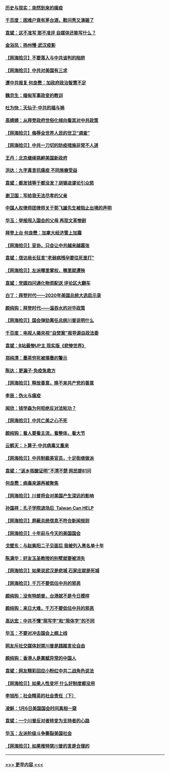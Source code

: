 #### [历史与现实：突然到来的瘟疫](../pages/nsc993/n12738507.md?t=02080651) 
#### [千百度：困难户竟有茅台酒，慰问秀又演砸了](../pages/nsc993/n12738362.md?t=02080651) 
#### [袁斌：这不准写 那不准评 自媒体还能写什么？](../pages/nsc993/n12737833.md?t=02080651) 
#### [金浴凤：扬州慢‧武汉疫影](../pages/nsc993/n12737248.md?t=02080651) 
#### [【网海拾贝】不要落入与中共谈判的陷阱](../pages/nsc993/n12735229.md?t=02080651) 
#### [【网海拾贝】中共对美国有三求](../pages/nsc993/n12735197.md?t=02080651) 
#### [遭中共报复 何良懋：加政府政治智慧不足](../pages/nsc993/n12734323.md?t=02080651) 
#### [魏京生：缅甸军事政变的教训](../pages/nsc993/n12732470.md?t=02080651) 
#### [吐为快：天仙子·中共的福与祸](../pages/nsc993/n12732165.md?t=02080651) 
#### [高婧婧：从拜登政府世俗化倾向看其对中共政策](../pages/nsc993/n12730028.md?t=02080651) 
#### [【网海拾贝】侮辱全世界人民的世卫“调查”](../pages/nsc993/n12727884.md?t=02080651) 
#### [【网海拾贝】中共一刀切的防疫措施非常不人道](../pages/nsc993/n12724879.md?t=02080651) 
#### [王丹：北京继续挑衅美国新政府](../pages/nsc993/n12722456.md?t=02080651) 
#### [洪达：九字真言抗瘟疫 不同族裔受益](../pages/nsc993/n12722448.md?t=02080651) 
#### [袁斌：都发钱等于都没发？胡锡进谬论引众怒](../pages/nsc993/n12722393.md?t=02080651) 
#### [谢卫国：写给我无法尽孝的父亲](../pages/nsc993/n12720325.md?t=02080651) 
#### [中国人权律师团律师关于郭飞雄先生被阻止出境的声明](../pages/nsc993/n12720203.md?t=02080651) 
#### [华玉：举报闯入国会的父母 再现文革惨剧](../pages/nsc993/n12719070.md?t=02080651) 
#### [拜登上台 何良懋：加拿大经济雪上加霜](../pages/nsc993/n12718943.md?t=02080651) 
#### [【网海拾贝】妥协，只会让中共越来越嚣张](../pages/nsc993/n12717392.md?t=02080651) 
#### [袁斌：信访局长狂言“老弱病残孕要往死里打”](../pages/nsc993/n12717343.md?t=02080651) 
#### [【网海拾贝】左派哪里掌权，哪里就遭殃](../pages/nsc993/n12715009.md?t=02080651) 
#### [袁斌：党媒四问通化物资配送 评论区大翻车](../pages/nsc993/n12714950.md?t=02080651) 
#### [白丁：拜登时代——2020年美国总统大选启示录](../pages/nsc993/n12714920.md?t=02080651) 
#### [颜纯钩：拜登时代——温吞水的对华政策](../pages/nsc993/n12713245.md?t=02080651) 
#### [【网海拾贝】国会弹劾离任总统川普说明什么](../pages/nsc993/n12712816.md?t=02080651) 
#### [千百度：电视人揭央视“自焚案”报导源自政法委](../pages/nsc993/n12709760.md?t=02080651) 
#### [袁斌：B站最惨UP主 现实版《悲惨世界》](../pages/nsc993/n12709686.md?t=02080651) 
#### [郑纯清：墨茶穷死被搽墨的警示](../pages/nsc993/n12709262.md?t=02080651) 
#### [陈达：更漏子·免疫急救方](../pages/nsc993/n12709244.md?t=02080651) 
#### [【网海拾贝】释放善意，换不来共产党的善意](../pages/nsc993/n12708361.md?t=02080651) 
#### [李辰：伪火与瘟疫](../pages/nsc993/n12707981.md?t=02080651) 
#### [闻欣：钱学森为何拒绝反对法轮功？](../pages/nsc993/n12707407.md?t=02080651) 
#### [【网海拾贝】中共亡美之心不死](../pages/nsc993/n12707621.md?t=02080651) 
#### [颜纯钩：看人要看主流，看整体，看大节](../pages/nsc993/n12707536.md?t=02080651) 
#### [云鹤天：卜算子‧中共病毒又重来](../pages/nsc993/n12707408.md?t=02080651) 
#### [【网海拾贝】中共制裁美官员，十足街痞做派](../pages/nsc993/n12705115.md?t=02080651) 
#### [袁斌：“返乡核酸证明”不清不楚 网民提81问](../pages/nsc993/n12704982.md?t=02080651) 
#### [何良懋：病毒来源再被聚焦](../pages/nsc993/n12704944.md?t=02080651) 
#### [【网海拾贝】川普将会对美国产生深远的影响](../pages/nsc993/n12703045.md?t=02080651) 
#### [孙国祥：孔子学院退场后  Taiwan Can HELP](../pages/nsc993/n12702430.md?t=02080651) 
#### [【网海拾贝】屏蔽总统信息不符合新闻规则](../pages/nsc993/n12699998.md?t=02080651) 
#### [【网海拾贝】十年前与今天的美国国会](../pages/nsc993/n12696993.md?t=02080651) 
#### [戈壁东：与赵紫阳二子见面后 我被列入黑名单十年](../pages/nsc993/n12696215.md?t=02080651) 
#### [陈满华：好友玉圣教授的别墅就要被消失](../pages/nsc993/n12695411.md?t=02080651) 
#### [【网海拾贝】如果说武汉是悲城 石家庄就是死城](../pages/nsc993/n12694589.md?t=02080651) 
#### [【网海拾贝】千万不要低估中共的邪恶](../pages/nsc993/n12692771.md?t=02080651) 
#### [颜纯钩：没有特朗普，台港就不是今日模样](../pages/nsc993/n12692678.md?t=02080651) 
#### [颜纯钩：来日大难，千万不要低估中共的邪恶](../pages/nsc993/n12692080.md?t=02080651) 
#### [高达宏：中共不懂“简写字”和“简体字”的不同](../pages/nsc993/n12692068.md?t=02080651) 
#### [华玉：不要对冲击国会上纲上线](../pages/nsc993/n12689948.md?t=02080651) 
#### [网友斥社交媒体封禁川普是践踏言论自由](../pages/nsc993/n12687482.md?t=02080651) 
#### [颜纯钩：香港人是禀赋异常的中国人](../pages/nsc993/n12685142.md?t=02080651) 
#### [袁斌：网友精彩回应小粉红中共二战角色说法](../pages/nsc993/n12684994.md?t=02080651) 
#### [【网海拾贝】如果人性变坏 什么好制度都没用](../pages/nsc993/n12683000.md?t=02080651) 
#### [李旭彤：社会精英的社会责任（下）](../pages/nsc993/n12680604.md?t=02080651) 
#### [凌稣：1月6日美国国会时间真相一窥](../pages/nsc993/n12682780.md?t=02080651) 
#### [袁斌：一个川普反对者转变为支持者的心路](../pages/nsc993/n12682700.md?t=02080651) 
#### [华玉：左派阶级斗争撕裂美国社会](../pages/nsc993/n12681226.md?t=02080651) 
#### [【网海拾贝】如果推特禁川普的言是合理的](../pages/nsc993/n12681232.md?t=02080651) 

----
#### [ >>> 更早内容 <<< ](../indexes/nsc993-earlier.md)

